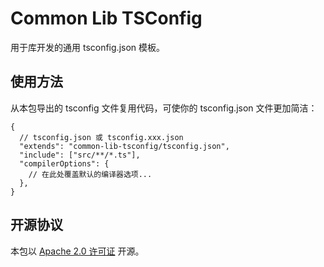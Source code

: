 # Common Lib TSConfig

用于库开发的通用 tsconfig.json 模板。

## 使用方法

从本包导出的 tsconfig 文件复用代码，可使你的 tsconfig.json 文件更加简洁：

```jsonc
{
  // tsconfig.json 或 tsconfig.xxx.json
  "extends": "common-lib-tsconfig/tsconfig.json",
  "include": ["src/**/*.ts"],
  "compilerOptions": {
    // 在此处覆盖默认的编译器选项...
  },
}
```

## 开源协议

本包以 [Apache 2.0 许可证](./LICENSE) 开源。
